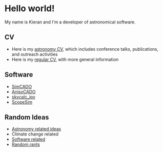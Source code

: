 # Hello world!

My name is Kieran and I'm a developer of astronomical software.  

## CV
* Here is my [astronomy CV](cv/astro_cv.md), which includes conference talks, publications, and outreach activities
* Here is my [regular CV](cv/normal_cv.md), with more general information

## Software
* [SimCADO](https://simcado.readthedocs.io/en/latest/)
* [AnisoCADO](https://anisocado.readthedocs.io/en/latest/)
* [skycalc_ipy](https://skycalc-ipy.readthedocs.io/en/latest/)
* [ScopeSim](https://github.com/astronomyk/ScopeSim)

## Random Ideas

* [Astronomy related ideas](random_ideas/astronomy_ideas/astronomy_ideas.md)
* Climate change related
* [Software related](random_ideas/software_posts/software_index.md)
* [Random rants](random_ideas/random_rants/rants_index.md)
 



